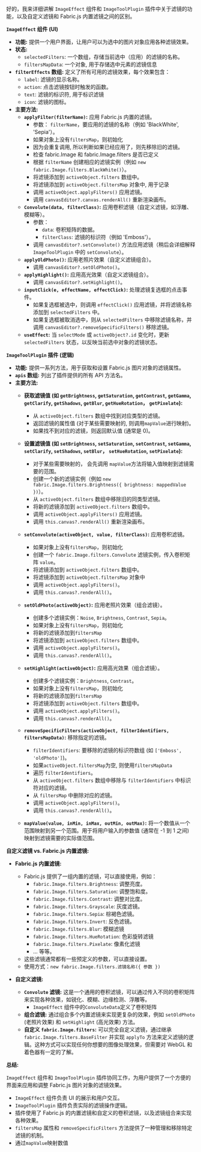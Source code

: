 好的，我来详细讲解 `ImageEffect` 组件和 `ImageToolPlugin` 插件中关于滤镜的功能，以及自定义滤镜和 Fabric.js 内置滤镜之间的区别。

**`ImageEffect` 组件 (UI)**

*   **功能:**  提供一个用户界面，让用户可以为选中的图片对象应用各种滤镜效果。
*   **状态:**
    *   `selectedFilters`:  一个数组，存储当前选中（应用）的滤镜的名称。
    *   `filtersMapData`: 一个对象, 用于存储选中元素的滤镜信息
*   **`filterEffects` 数组:**  定义了所有可用的滤镜效果，每个效果包含：
    *   `label`:  滤镜的显示名称。
    *   `action`:  点击滤镜按钮时触发的函数。
    *   `text`: 滤镜的标识符, 用于标识滤镜
    *   `icon`:  滤镜的图标。
*   **主要方法:**
    *   **`applyFilter(filterName)`:**  应用 Fabric.js 内置的滤镜。
        *   参数： `filterName`，要应用的滤镜的名称（例如 'BlackWhite', 'Sepia'）。
        *    如果对象上没有`filtersMap`，则初始化
        *   因为会重复调用, 所以判断如果已经应用了，则先移除旧的滤镜。
        *   检查 fabric.Image 和 fabric.Image.filters 是否已定义
        *    根据 `filterName` 创建相应的滤镜实例（例如 `new fabric.Image.filters.BlackWhite()`）。
        *   将滤镜添加到 `activeObject.filters` 数组中。
        *   将滤镜添加到 `activeObject.filtersMap` 对象中, 用于记录
        *   调用 `activeObject.applyFilters()` 应用滤镜。
        *   调用 `canvasEditor?.canvas.renderAll()` 重新渲染画布。
    *   **`Convolute(data, filterClass)`:** 应用卷积滤镜（自定义滤镜，如浮雕、模糊等）。
        *   参数：
            *   `data`:  卷积矩阵的数据。
            *   `filterClass`:  滤镜的标识符（例如 'Emboss'）。
        *   调用 `canvasEditor?.setConvolute()` 方法应用滤镜（稍后会详细解释 `ImageToolPlugin` 中的 `setConvolute`）。
    *   **`applyOldPhoto()`:**  应用老照片效果（自定义滤镜组合）。
        *   调用 `canvasEditor?.setOldPhoto()`。
    *   **`applyHighlight()`:**  应用高光效果（自定义滤镜组合）。
        *   调用 `canvasEditor?.setHighlight()`。
    *   **`inputClick(e, effectName, effectClick)`:**  处理滤镜复选框的点击事件。
        *   如果复选框被选中，则调用 `effectClick()` 应用滤镜，并将滤镜名称添加到 `selectedFilters` 中。
        *   如果复选框被取消选中，则从 `selectedFilters` 中移除滤镜名称，并调用 `canvasEditor?.removeSpecificFilters()` 移除滤镜。
    *   **`useEffect`:**  当 `selectMode` 或 `activeObject?.id` 变化时，更新 `selectedFilters` 状态，以反映当前选中对象的滤镜状态。

**`ImageToolPlugin` 插件 (逻辑)**

*   **功能:**  提供一系列方法，用于获取和设置 Fabric.js 图片对象的滤镜属性。
*   **`apis` 数组:**  列出了插件提供的所有 API 方法名。
*   **主要方法:**
    *   **获取滤镜值 (如 `getBrightness`, `getSaturation`, `getContrast`, `getGamma`, `getClarify`, `getShadows`, `getBlur`, `getHueRotation`， `getPixelate`):**
        *   从 `activeObject.filters` 数组中找到对应类型的滤镜。
        *   返回滤镜的属性值 (对于某些需要映射的, 则调用`mapValue`进行映射)。
        *   如果找不到对应的滤镜，则返回默认值 (通常是 0)。

    *   **设置滤镜值 (如 `setBrightness`, `setSaturation`, `setContrast`, `setGamma`, `setClarify`, `setShadows`, `setBlur`， `setHueRotation`, `setPixelate`):**
        *   对于某些需要映射的， 会先调用 `mapValue`方法将输入值映射到滤镜需要的范围。
        *   创建一个新的滤镜实例（例如 `new fabric.Image.filters.Brightness({ brightness: mappedValue })`）。
        *   从 `activeObject.filters` 数组中移除旧的同类型滤镜。
        *   将新的滤镜添加到 `activeObject.filters` 数组中。
        *   调用 `activeObject.applyFilters()` 应用滤镜。
        *   调用 `this.canvas?.renderAll()` 重新渲染画布。

    *   **`setConvolute(activeObject, value, filterClass)`:**  应用卷积滤镜。
        *    如果对象上没有`filtersMap`，则初始化
        *   创建一个 `fabric.Image.filters.Convolute` 滤镜实例，传入卷积矩阵 `value`。
        *   将滤镜添加到 `activeObject.filters` 数组中。
        *   将滤镜添加到 `activeObject.filtersMap` 对象中
        *   调用 `activeObject.applyFilters()`。
        *   调用 `this.canvas?.renderAll()`。

    *   **`setOldPhoto(activeObject)`:**  应用老照片效果（组合滤镜）。
        *   创建多个滤镜实例：`Noise`, `Brightness`, `Contrast`, `Sepia`。
        *    如果对象上没有`filtersMap`，则初始化
        *    将新的滤镜添加到`filtersMap`
        *   将滤镜添加到 `activeObject.filters` 数组中。
        *   调用 `activeObject.applyFilters()`。
        *   调用 `this.canvas?.renderAll()`。

    *   **`setHighlight(activeObject)`:**  应用高光效果（组合滤镜）。
        *   创建多个滤镜实例：`Brightness`, `Contrast`。
        *    如果对象上没有`filtersMap`，则初始化
        *    将新的滤镜添加到`filtersMap`
        *   将滤镜添加到 `activeObject.filters` 数组中。
        *   调用 `activeObject.applyFilters()`。
        *   调用 `this.canvas?.renderAll()`。

    *   **`removeSpecificFilters(activeObject, filterIdentifiers, filtersMapData)`:**  移除指定的滤镜。
        *   `filterIdentifiers`:  要移除的滤镜的标识符数组 (如 `['Emboss', 'oldPhoto']`)。
        *    如果`activeObject.filtersMap`为空, 则使用`filtersMapData`
        *    遍历 `filterIdentifiers`。
        *   从 `activeObject.filters` 数组中移除与 `filterIdentifiers` 中标识符对应的滤镜。
        *   从 `filtersMap` 中删除对应的滤镜。
        *   调用 `activeObject.applyFilters()`。
        *   调用 `this.canvas?.renderAll()`。

    *   **`mapValue(value, inMin, inMax, outMin, outMax)`:**  将一个数值从一个范围映射到另一个范围。用于将用户输入的参数值 (通常在 -1 到 1 之间) 映射到滤镜需要的实际值范围。

**自定义滤镜 vs. Fabric.js 内置滤镜:**

*   **Fabric.js 内置滤镜:**
    *   Fabric.js 提供了一组内置的滤镜，可以直接使用，例如：
        *   `fabric.Image.filters.Brightness`: 调整亮度。
        *   `fabric.Image.filters.Saturation`: 调整饱和度。
        *   `fabric.Image.filters.Contrast`: 调整对比度。
        *   `fabric.Image.filters.Grayscale`: 灰度滤镜。
        *   `fabric.Image.filters.Sepia`: 棕褐色滤镜。
        *   `fabric.Image.filters.Invert`: 反色滤镜。
        *   `fabric.Image.filters.Blur`: 模糊滤镜
        *   `fabric.Image.filters.HueRotation`: 色彩旋转滤镜
        *  `fabric.Image.filters.Pixelate`: 像素化滤镜
        *   ... 等等。
    *   这些滤镜通常都有一些预定义的参数，可以直接设置。
    *   使用方式：`new fabric.Image.filters.滤镜名称({ 参数 })`

*   **自定义滤镜:**
    *   **`Convolute` 滤镜:**  这是一个通用的卷积滤镜，可以通过传入不同的卷积矩阵来实现各种效果，如锐化、模糊、边缘检测、浮雕等。
        *    `ImageEffect` 组件中的`ConvoluteData`定义了卷积矩阵
    *   **组合滤镜:**  通过组合多个内置滤镜来实现更复杂的效果，例如 `setOldPhoto` (老照片效果) 和 `setHighlight` (高光效果) 方法。
    *   **自定义 `fabric.Image.filters`:**  可以完全自定义滤镜，通过继承 `fabric.Image.filters.BaseFilter` 并实现 `applyTo` 方法来定义滤镜的逻辑。这种方式可以实现任何你想要的图像处理效果，但需要对 WebGL 和着色器有一定的了解。

**总结:**

`ImageEffect` 组件和 `ImageToolPlugin` 插件协同工作，为用户提供了一个方便的界面来应用和调整 Fabric.js 图片对象的滤镜效果。

*   `ImageEffect` 组件负责 UI 的展示和用户交互。
*   `ImageToolPlugin` 插件负责实际的滤镜操作逻辑。
*   插件使用了 Fabric.js 的内置滤镜和自定义的卷积滤镜，以及滤镜组合来实现各种效果。
*   `filtersMap` 属性和 `removeSpecificFilters` 方法提供了一种管理和移除特定滤镜的机制。
*    通过`mapValue`映射数值
